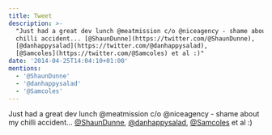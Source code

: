 ```yaml
---
title: Tweet
description: >-
  "Just had a great dev lunch @meatmission c/o @niceagency - shame about my
  chilli accident... [@ShaunDunne](https://twitter.com/@ShaunDunne),
  [@danhappysalad](https://twitter.com/@danhappysalad),
  [@Samcoles](https://twitter.com/@Samcoles) et al :)"
date: '2014-04-25T14:04:10+01:00'
mentions:
  - '@ShaunDunne'
  - '@danhappysalad'
  - '@Samcoles'
---
```

Just had a great dev lunch @meatmission c/o @niceagency - shame about my chilli accident... [@ShaunDunne](https://twitter.com/@ShaunDunne), [@danhappysalad](https://twitter.com/@danhappysalad), [@Samcoles](https://twitter.com/@Samcoles) et al :)
